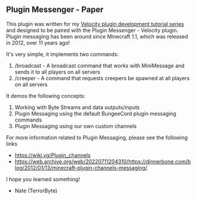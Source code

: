 ## Plugin Messenger - Paper

This plugin was written for my [Velocity plugin development tutorial series](https://www.youtube.com/playlist?list=PL51GdsaNM19JlY0t6KNyi4vtkC5Q-4-F4) and designed to be paired with the Plugin Messenger - Velocity plugin.
Plugin messaging has been around since Minecraft 1.1, which was released in 2012, over 11 years ago!

It's very simple, it implements two commands:
1. /broadcast - A broadcast command that works with MiniMessage and sends it to all players on all servers
2. /creeper - A command that requests creepers be spawned at all players on all servers

It demos the following concepts:
1. Working with Byte Streams and data outputs/inputs
2. Plugin Messaging using the default BungeeCord plugin messaging commands
3. Plugin Messaging using our own custom channels

For more information related to Plugin Messaging, please see the following links
* https://wiki.vg/Plugin_channels
* https://web.archive.org/web/20220711204310/https://dinnerbone.com/blog/2012/01/13/minecraft-plugin-channels-messaging/

I hope you learned something!
- Nate (TerrorByte)
